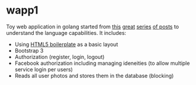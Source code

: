wapp1
=====

Toy web application in golang started from [this](http://shadynasty.biz/blog/2012/07/30/quick-and-clean-in-go/) [great](http://shadynasty.biz/blog/2012/08/07/painless-web-handlers-in-go/
) [series](http://shadynasty.biz/blog/2012/08/18/template-usage-and-internals/) [of posts](http://shadynasty.biz/blog/2012/09/05/auth-and-sessions/) to understand the language capabilities. 
It includes:
+  Using [HTML5 boilerplate](http://html5boilerplate.com/) as a basic layout
+  Bootstrap 3
+  Authorization (register, login, logout)
+  Facebook authorization including managing ideneities (to allow multiple service login per users)
+  Reads all user photos and stores them in the database (blocking) 


